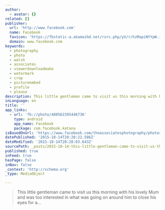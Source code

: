 ```yaml
---
author:
  - avatar: {}
related: []
publisher:
  url: 'http://www.facebook.com'
  name: Facebook
  favicon: 'https://fbstatic-a.akamaihd.net/rsrc.php/yV/r/hzMapiNYYpW.ico'
  domain: www.facebook.com
keywords:
  - photography
  - photo
  - walsh
  - associates
  - viewerdownloadmake
  - watermark
  - crop
  - pictureembed
  - profile
  - please
description: This little gentleman came to visit us this morning with his lovely Mum and was too interested in what was going on around him to close his eyes for a...
inLanguage: en
title: ''
app_links:
  - url: 'fb://photo/480562395446736'
    type: android
    app_name: Facebook
    package: com.facebook.katana
isBasedOnUrl: 'https://www.facebook.com/theassociatesphotography/photos/a.476859999150309.1073741829.476836859152623/480562395446736/?type=3'
datePublished: '2015-10-14T20:28:22.586Z'
dateModified: '2015-10-14T20:28:03.643Z'
sourcePath: _posts/2015-10-14-this-little-gentleman-came-to-visit-us-this-morning-with-his.md
published: true
inFeed: true
hasPage: false
inNav: false
_context: 'http://schema.org'
_type: MediaObject

---
```

> This little gentleman came to visit us this morning with his lovely Mum and was too interested in what was going on around him to close his eyes for a&period;&period;&period;